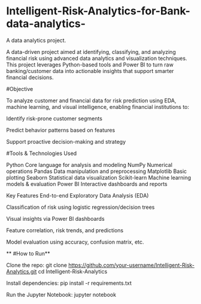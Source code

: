 # Intelligent-Risk-Analytics-for-Bank-data-analytics-
A data analytics project.

A data-driven project aimed at identifying, classifying, and analyzing financial risk using advanced data analytics and visualization techniques. This project leverages Python-based tools and Power BI to turn raw banking/customer data into actionable insights that support smarter financial decisions.

#Objective

To analyze customer and financial data for risk prediction using EDA, machine learning, and visual intelligence, enabling financial institutions to:

Identify risk-prone customer segments

Predict behavior patterns based on features

Support proactive decision-making and strategy

#Tools & Technologies Used

Python Core language for analysis and modeling NumPy Numerical operations Pandas Data manipulation and preprocessing Matplotlib Basic plotting Seaborn Statistical data visualization Scikit-learn Machine learning models & evaluation Power BI Interactive dashboards and reports

Key Features End-to-end Exploratory Data Analysis (EDA)

Classification of risk using logistic regression/decision trees

Visual insights via Power BI dashboards

Feature correlation, risk trends, and predictions

Model evaluation using accuracy, confusion matrix, etc.

** #How to Run**

Clone the repo: git clone https://github.com/your-username/Intelligent-Risk-Analytics.git cd Intelligent-Risk-Analytics

Install dependencies: pip install -r requirements.txt

Run the Jupyter Notebook: jupyter notebook
